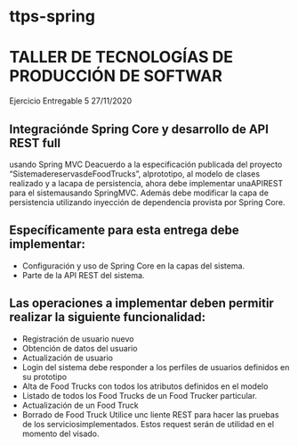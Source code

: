 # ttps-spring

# TALLER DE TECNOLOGÍAS DE PRODUCCIÓN DE SOFTWAR

Ejercicio Entregable 5 27/11/2020 

## Integraciónde Spring Core y desarrollo de API REST full 

usando Spring MVC Deacuerdo a la especificación publicada del proyecto 
“SistemadereservasdeFoodTrucks”, alprototipo, al modelo de clases realizado
y a lacapa de persistencia, ahora debe implementar una 
​APIREST para el sistemausando ​SpringMVC.
​Además debe modificar la capa de persistencia ​utilizando inyección de dependencia 
provista por Spring Core​.
## Específicamente para esta entrega debe implementar:
 - Configuración y uso de ​Spring Core en la capas del sistema​.
 - Parte de la API REST del sistema. 
## Las operaciones a implementar deben permitir realizar la siguiente funcionalidad:
  - Registración de usuario nuevo
  - Obtención de datos del usuario
  - Actualización de usuario
  - Login del sistema debe responder a los perfiles de usuarios definidos en su prototipo
  - Alta de Food Trucks con todos los atributos definidos en el modelo
  - Listado de todos los Food Trucks de un Food Trucker particular.
  - Actualización de un Food Truck
  - Borrado de Food Truck 
Utilice unc liente REST para hacer las pruebas de los serviciosimplementados.
Estos request serán de utilidad en el momento del visado.
